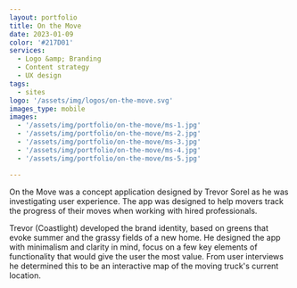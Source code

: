 ```yaml
---
layout: portfolio
title: On the Move
date: 2023-01-09
color: '#217D01'
services:
  - Logo &amp; Branding
  - Content strategy
  - UX design
tags: 
  - sites
logo: '/assets/img/logos/on-the-move.svg'
images_type: mobile
images:
  - '/assets/img/portfolio/on-the-move/ms-1.jpg'
  - '/assets/img/portfolio/on-the-move/ms-2.jpg'
  - '/assets/img/portfolio/on-the-move/ms-3.jpg'
  - '/assets/img/portfolio/on-the-move/ms-4.jpg'
  - '/assets/img/portfolio/on-the-move/ms-5.jpg'

---
```


On the Move was a concept application designed by Trevor Sorel as he was investigating user experience. The app was designed to help movers track the progress of their moves when working with hired professionals. 

Trevor (Coastlight) developed the brand identity, based on greens that evoke summer and the grassy fields of a new home. He designed the app with minimalism and clarity in mind, focus on a few key elements of functionality that would give the user the most value. From user interviews he determined this to be an interactive map of the moving truck's current location.